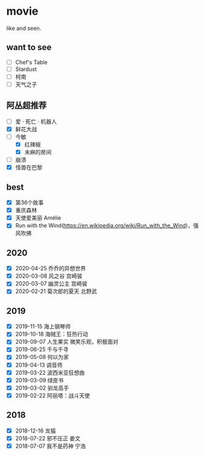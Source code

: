 # movie

like and seen.

## want to see

- [ ] Chef's Table
- [ ] Stardust
- [ ] 柯南
- [ ] 天气之子

## 阿丛超推荐

- [ ] 爱 · 死亡 · 机器人
- [x] 鲜花大战
- [ ] 今敏
  - [x] 红辣椒
  - [x] 未麻的房间
- [ ] 崩溃
- [x] 怪兽在巴黎

## best

- [x] 第36个故事
- [x] 重庆森林
- [x] 天使爱美丽 Amélie
- [x] Run with the Wind(https://en.wikipedia.org/wiki/Run_with_the_Wind)，强风吹拂

## 2020

- [x] 2020-04-25 乔乔的异想世界
- [x] 2020-03-08 风之谷 宫崎骏
- [x] 2020-03-07 幽灵公主 宫崎骏
- [x] 2020-02-21 菊次郎的夏天 北野武

## 2019

- [x] 2019-11-15 海上钢琴师
- [x] 2019-10-18 海贼王：狂热行动
- [x] 2019-09-07 人生果实
  微笑乐观，积极面对
- [x] 2019-06-25 千与千寻
- [x] 2019-05-08 何以为家
- [x] 2019-04-13 调音师
- [x] 2019-03-22 波西米亚狂想曲
- [x] 2019-03-09 绿皮书
- [x] 2019-03-02 驯龙高手
- [x] 2019-02-22 阿丽塔：战斗天使

## 2018

- [x] 2018-12-16 龙猫 
- [x] 2018-07-22 邪不压正 姜文
- [x] 2018-07-07 我不是药神 宁浩
